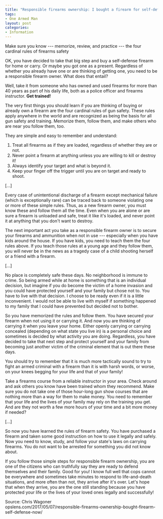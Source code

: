 ```yaml
---
title: "Responsible firearms ownership: I bought a firearm for self-defense, now what?"
tags:
- One Armed Man
layout: post
categories:
- Information
---
```


Make sure you know --- memorize, review, and practice --- the four cardinal rules of firearms safety

OK, you have decided to take that big step and buy a self-defense firearm for home or carry. Or maybe you got one as a present. Regardless of whether you already have one or are thinking of getting one, you need to be a responsible firearm owner. What does that entail?

Well, take it from someone who has owned and used firearms for more than 40 years as part of his daily life, both as a police officer and firearms instructor. **Get trained!**

The very first things you should learn if you are thinking of buying or already own a firearm are the four cardinal rules of gun safety. These rules apply anywhere in the world and are recognized as being the basis for all gun safety and training. Memorize them, follow them, and make others who are near you follow them, too.

They are simple and easy to remember and understand:

1. Treat all firearms as if they are loaded, regardless of whether they are or not.
2. Never point a firearm at anything unless you are willing to kill or destroy it!
3. Always identify your target and what is beyond it.
4. Keep your finger off the trigger until you are on target and ready to shoot.

\[...\]

Every case of unintentional discharge of a firearm except mechanical failure (which is exceptionally rare) can be traced back to someone violating one or more of these simple rules. Thus, as a new firearm owner, you must know these and follow them all the time. Even when you are alone or are sure a firearm is unloaded and safe, treat it like it's loaded, and never point it at anything that you don't want to destroy.

The next important act you take as a responsible firearm owner is to secure your firearms and ammunition when not in use --- especially when you have kids around the house. If you have kids, you need to teach them the four rules above. If you teach those rules at a young age and they follow them, you will never be in the news as a tragedy case of a child shooting herself or a friend with a firearm.

\[...\]

No place is completely safe these days. No neighborhood is immune to crime. So being armed while at home is something that is an individual decision, but imagine if you do become the victim of a home invasion and you could have protected yourself and your family but chose not to. You have to live with that decision. I choose to be ready even if it is a little inconvenient. I would not be able to live with myself if something happened to my family that I could have prevented but decided not to bother.

So you have memorized the rules and follow them. You have secured your firearm when not using it or carrying it. And now you are thinking of carrying it when you leave your home. Either openly carrying or carrying concealed (depending on what state you live in) is a personal choice and sometimes is decided by what activity you are doing. Regardless, you have decided to take that next step and protect yourself and your family from becoming just another victim of the criminal element that is out there these days.

You should try to remember that it is much more tactically sound to try to fight an armed criminal with a firearm than it is with harsh words, or worse, on your knees begging for your life and that of your family!

Take a firearms course from a reliable instructor in your area. Check around and ask others you know have been trained whom they recommend. Make sure you do not take one of those hour-long gun show courses that are nothing more than a way for them to make money. You need to remember that your life and the lives of your family may rely on the training you get. And are they not worth a few more hours of your time and a bit more money if needed?

\[...\]

So now you have learned the rules of firearm safety. You have purchased a firearm and taken some good instruction on how to use it legally and safely. Now you need to know, study, and follow your state's laws on carrying firearms. You do not want to be arrested for something you did not know about.

If you follow those simple steps for responsible firearm ownership, you are one of the citizens who can truthfully say they are ready to defend themselves and their family. Good for you! I know full well that cops cannot be everywhere and sometimes take minutes to respond to life-and-death situations, and more often than not, they arrive after it's over. Let's hope that when they arrive, you are the one still standing because you have protected your life or the lives of your loved ones legally and successfully!

Source: Chris Wagoner  
opslens.com/2017/05/07/responsible-firearms-ownership-bought-firearm-self-defense-now/
